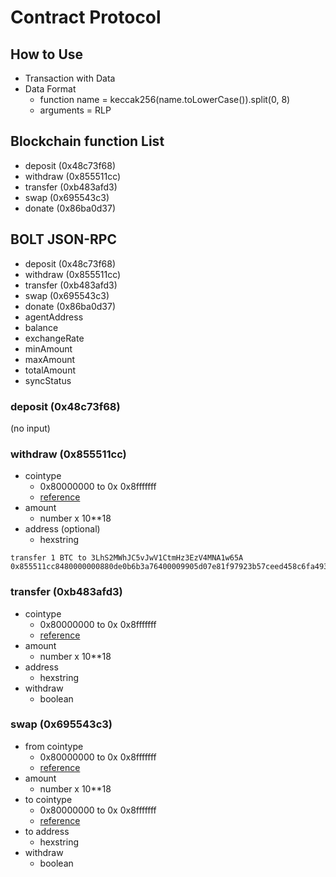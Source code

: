 # Contract Protocol
## How to Use
- Transaction with Data
- Data Format
  - function name = keccak256(name.toLowerCase()).split(0, 8)
  - arguments = RLP

## Blockchain function List
- deposit (0x48c73f68)
- withdraw (0x855511cc)
- transfer (0xb483afd3)
- swap (0x695543c3)
- donate (0x86ba0d37)

## BOLT JSON-RPC
- deposit (0x48c73f68)
- withdraw (0x855511cc)
- transfer (0xb483afd3)
- swap (0x695543c3)
- donate (0x86ba0d37)
- agentAddress
- balance
- exchangeRate
- minAmount
- maxAmount
- totalAmount
- syncStatus

### deposit (0x48c73f68)
(no input)

### withdraw (0x855511cc)
- cointype
  - 0x80000000 to 0x 0x8fffffff
  - [reference](https://github.com/satoshilabs/slips/blob/master/slip-0044.md)
- amount
  - number x 10**18
- address (optional)
  - hexstring

```
transfer 1 BTC to 3LhS2MWhJC5vJwV1CtmHz3EzV4MNA1w65A
0x855511cc8480000000880de0b6b3a76400009905d07e81f97923b57ceed458c6fa493511545397537a73e5f5
```

### transfer (0xb483afd3)
- cointype
  - 0x80000000 to 0x 0x8fffffff
  - [reference](https://github.com/satoshilabs/slips/blob/master/slip-0044.md)
- amount
  - number x 10**18
- address
  - hexstring
- withdraw
  - boolean

### swap (0x695543c3)
- from cointype
  - 0x80000000 to 0x 0x8fffffff
  - [reference](https://github.com/satoshilabs/slips/blob/master/slip-0044.md)
- amount
  - number x 10**18
- to cointype
  - 0x80000000 to 0x 0x8fffffff
  - [reference](https://github.com/satoshilabs/slips/blob/master/slip-0044.md)
- to address
  - hexstring
- withdraw
  - boolean
